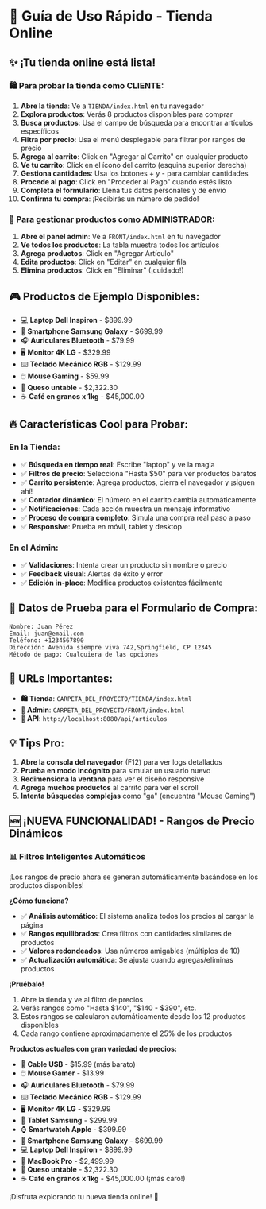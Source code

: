 # 🚀 Guía de Uso Rápido - Tienda Online

## ✨ ¡Tu tienda online está lista!

### 🛍️ Para probar la tienda como CLIENTE:

1. **Abre la tienda**: Ve a `TIENDA/index.html` en tu navegador
2. **Explora productos**: Verás 8 productos disponibles para comprar
3. **Busca productos**: Usa el campo de búsqueda para encontrar artículos específicos
4. **Filtra por precio**: Usa el menú desplegable para filtrar por rangos de precio
5. **Agrega al carrito**: Click en "Agregar al Carrito" en cualquier producto
6. **Ve tu carrito**: Click en el ícono del carrito (esquina superior derecha)
7. **Gestiona cantidades**: Usa los botones + y - para cambiar cantidades
8. **Procede al pago**: Click en "Proceder al Pago" cuando estés listo
9. **Completa el formulario**: Llena tus datos personales y de envío
10. **Confirma tu compra**: ¡Recibirás un número de pedido!

### 🔧 Para gestionar productos como ADMINISTRADOR:

1. **Abre el panel admin**: Ve a `FRONT/index.html` en tu navegador
2. **Ve todos los productos**: La tabla muestra todos los artículos
3. **Agrega productos**: Click en "Agregar Artículo"
4. **Edita productos**: Click en "Editar" en cualquier fila
5. **Elimina productos**: Click en "Eliminar" (¡cuidado!)

## 🎮 Productos de Ejemplo Disponibles:

- 💻 **Laptop Dell Inspiron** - $899.99
- 📱 **Smartphone Samsung Galaxy** - $699.99  
- 🎧 **Auriculares Bluetooth** - $79.99
- 🖥️ **Monitor 4K LG** - $329.99
- ⌨️ **Teclado Mecánico RGB** - $129.99
- 🖱️ **Mouse Gaming** - $59.99
- 🧀 **Queso untable** - $2,322.30
- ☕ **Café en granos x 1kg** - $45,000.00

## 🔥 Características Cool para Probar:

### En la Tienda:
- ✅ **Búsqueda en tiempo real**: Escribe "laptop" y ve la magia
- ✅ **Filtros de precio**: Selecciona "Hasta $50" para ver productos baratos
- ✅ **Carrito persistente**: Agrega productos, cierra el navegador y ¡siguen ahí!
- ✅ **Contador dinámico**: El número en el carrito cambia automáticamente
- ✅ **Notificaciones**: Cada acción muestra un mensaje informativo
- ✅ **Proceso de compra completo**: Simula una compra real paso a paso
- ✅ **Responsive**: Prueba en móvil, tablet y desktop

### En el Admin:
- ✅ **Validaciones**: Intenta crear un producto sin nombre o precio
- ✅ **Feedback visual**: Alertas de éxito y error
- ✅ **Edición in-place**: Modifica productos existentes fácilmente

## 🎯 Datos de Prueba para el Formulario de Compra:

```
Nombre: Juan Pérez
Email: juan@email.com
Teléfono: +1234567890
Dirección: Avenida siempre viva 742,Springfield, CP 12345
Método de pago: Cualquiera de las opciones
```

## 🚀 URLs Importantes:

- **🛍️ Tienda**: `CARPETA_DEL_PROYECTO/TIENDA/index.html`
- **🔧 Admin**: `CARPETA_DEL_PROYECTO/FRONT/index.html`
- **📡 API**: `http://localhost:8080/api/articulos`

## 💡 Tips Pro:

1. **Abre la consola del navegador** (F12) para ver logs detallados
2. **Prueba en modo incógnito** para simular un usuario nuevo
3. **Redimensiona la ventana** para ver el diseño responsive
4. **Agrega muchos productos** al carrito para ver el scroll
5. **Intenta búsquedas complejas** como "ga" (encuentra "Mouse Gaming")

## 🆕 ¡NUEVA FUNCIONALIDAD! - Rangos de Precio Dinámicos

### 📊 **Filtros Inteligentes Automáticos**
¡Los rangos de precio ahora se generan automáticamente basándose en los productos disponibles!

**¿Cómo funciona?**
- ✅ **Análisis automático**: El sistema analiza todos los precios al cargar la página
- ✅ **Rangos equilibrados**: Crea filtros con cantidades similares de productos
- ✅ **Valores redondeados**: Usa números amigables (múltiplos de 10)
- ✅ **Actualización automática**: Se ajusta cuando agregas/eliminas productos

**¡Pruébalo!**
1. Abre la tienda y ve al filtro de precios
2. Verás rangos como "Hasta $140", "$140 - $390", etc.
3. Estos rangos se calcularon automáticamente desde los 12 productos disponibles
4. Cada rango contiene aproximadamente el 25% de los productos

**Productos actuales con gran variedad de precios:**
- 💸 **Cable USB** - $15.99 (más barato)
- 🖱️ **Mouse Gamer** - $13.99
- 🎧 **Auriculares Bluetooth** - $79.99  
- ⌨️ **Teclado Mecánico RGB** - $129.99
- 🖥️ **Monitor 4K LG** - $329.99
- 📱 **Tablet Samsung** - $299.99
- ⌚ **Smartwatch Apple** - $399.99
- 📱 **Smartphone Samsung Galaxy** - $699.99
- 💻 **Laptop Dell Inspiron** - $899.99
- 🍯 **MacBook Pro** - $2,499.99
- 🧀 **Queso untable** - $2,322.30
- ☕ **Café en granos x 1kg** - $45,000.00 (¡más caro!)

¡Disfruta explorando tu nueva tienda online! 🎉
